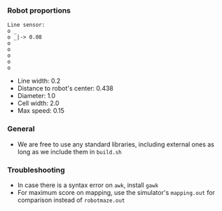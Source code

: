 ### Robot proportions

```
Line sensor:
o _
o _|-> 0.08
o
o
o
o
o
```

- Line width: 0.2
- Distance to robot's center: 0.438
- Diameter: 1.0
- Cell width: 2.0
- Max speed: 0.15

### General

- We are free to use any standard libraries, including external ones as long as we include them in `build.sh`

### Troubleshooting

-  In case there is a syntax error on `awk`, install `gawk`
-  For maximum score on mapping, use the simulator's `mapping.out` for comparison instead of `robotmaze.out`